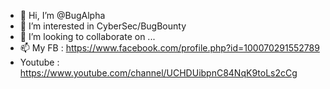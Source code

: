 - 👋 Hi, I’m @BugAlpha
- 👀 I’m interested in CyberSec/BugBounty
- 💞️ I’m looking to collaborate on ...
- 📫 My FB : https://www.facebook.com/profile.php?id=100070291552789 
- Youtube : https://www.youtube.com/channel/UCHDUibpnC84NqK9toLs2cCg
